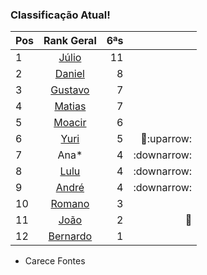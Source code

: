 ### Classificação Atual!

|Pos| Rank Geral      |6ªs    |  |
|:--|:--------: |---:| ---:|
| 1 | [Júlio](https://www.linkedin.com/in/juliolpiva/)                              | 11 ||
| 2 | [Daniel](https://www.linkedin.com/in/mrdanielfsch/)                           | 8 ||
| 3 | [Gustavo](https://www.linkedin.com/in/gustavo-deitos-bernardini-370264145/)   | 7 ||
| 4 | [Matias](https://www.linkedin.com/in/deandreamatias/)                         | 7 ||
| 5 | [Moacir](https://www.linkedin.com/in/moacirosa/)                              | 6 ||
| 6 | [Yuri](https://www.linkedin.com/in/yuri-juppa-3285bb124/)                     | 5 |:basketball::uparrow:|
| 7 | Ana*                                                                          | 4 |:downarrow:|
| 8 | [Lulu](https://www.linkedin.com/in/luis-felipe-90666758)                      | 4 |:downarrow:|
| 9 | [André](https://github.com/Milack27)                                          | 4 |:downarrow:| 
| 10| [Romano](https://www.linkedin.com/in/romanosw/)                               | 3 ||  
| 11| [João](https://www.linkedin.com/in/jo%C3%A3o-pedro-dos-reis-8923b0a9/)        | 2 |:basketball:|
| 12| [Bernardo](https://www.linkedin.com/in/bhpmurta/)                             | 1 |||
* Carece Fontes 

